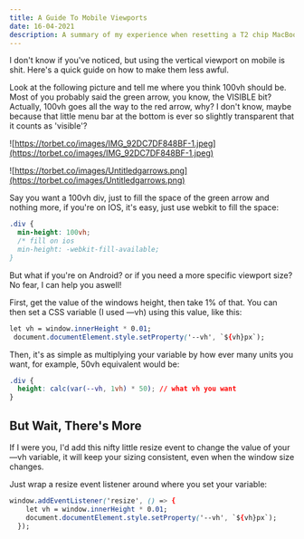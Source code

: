 ```yaml
---
title: A Guide To Mobile Viewports
date: 16-04-2021
description: A summary of my experience when resetting a T2 chip MacBook, and how to resolve the errors - 69832, 69630 and 69624
---
```


I don't know if you've noticed, but using the vertical viewport on mobile is shit. Here's a quick guide on how to make them less awful.

Look at the following picture and tell me where you think 100vh should be. Most of you probably said the green arrow, you know, the VISIBLE bit? Actually, 100vh goes all the way to the red arrow, why? I don't know, maybe because that little menu bar at the bottom is ever so slightly transparent that it counts as 'visible'?

![https://torbet.co/images/IMG_92DC7DF848BF-1.jpeg](https://torbet.co/images/IMG_92DC7DF848BF-1.jpeg)

![https://torbet.co/images/Untitledgarrows.png](https://torbet.co/images/Untitledgarrows.png)

Say you want a 100vh div, just to fill the space of the green arrow and nothing more, if you're on IOS, it's easy, just use webkit to fill the space:

```css
.div {
  min-height: 100vh;
  /* fill on ios
  min-height: -webkit-fill-available;
}
```

But what if you're on Android? or if you need a more specific viewport size? No fear, I can help you aswell!

First, get the value of the windows height, then take 1% of that. You can then set a CSS variable (I used —vh) using this value, like this:

```css
let vh = window.innerHeight * 0.01;
 document.documentElement.style.setProperty('--vh', `${vh}px`);
```

Then, it's as simple as multiplying your variable by how ever many units you want, for example, 50vh equivalent would be:

```css
.div {
  height: calc(var(--vh, 1vh) * 50); // what vh you want
}
```

## But Wait, There's More

If I were you, I'd add this nifty little resize event to change the value of your —vh variable, it will keep your sizing consistent, even when the window size changes.

Just wrap a resize event listener around where you set your variable:

```css
window.addEventListener('resize', () => {
    let vh = window.innerHeight * 0.01;
    document.documentElement.style.setProperty('--vh', `${vh}px`);
  });
```